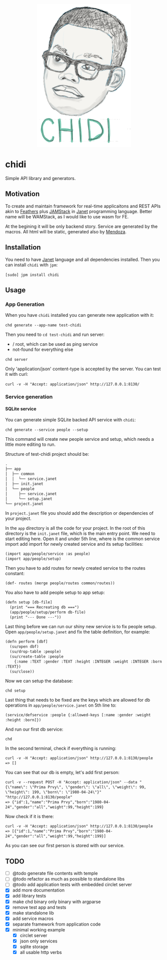<div style="width: 100%; display: flex; justify-content: center;">
  <img alt="Hi. I am Chidi, your soulmate." src="chidi.png" />
</div>

# chidi

Simple API library and generators.

## Motivation

To create and maintain framework for real-time applicaitons and REST APIs akin
to [Feathers] plus [JAMStack] in [Janet] programming language.  Better name will
be WAMStack, as I would like to use wasm for FE.

At the begining it will be only backend story. Service are generated by the
macros. All html will be static, generated also by [Mendoza].

## Installation

You need to have [Janet] language and all dependencies installed. Then you can
install `chidi` with `jpm`:

`[sudo] jpm install chidi`

## Usage

### App Generation

When you have  `chidi` installed you can generate new application with it:

`chd generate --app-name test-chidi`

Then you need to `cd test-chidi` and run server:
- / root, which can be used as ping service
- not-found for everything else

`chd server`

Only 'application/json' content-type is accepted by the server. You can test it
with curl:

`curl -v -H "Accept: application/json" http://127.0.0.1:8130/`

### Service generation

#### SQLite service

You can generate simple SQLite backed API service with `chidi`:

`chd generate --service people --setup`

This command will create new people service and setup, which needs a little
more editing to run.

Structure of test-chidi project should be:


```
.
├── app
│  ├── common
│  │  └── service.janet
│  ├── init.janet
│  └── people
│     ├── service.janet
│     └── setup.janet
└── project.janet
```

In `project.janet` file you should add the description or dependencies of your
project.

In the `app` directory is all the code for your project. In the root of this
directory is the `init.janet` file, which is the main entry point. We need to
start editing here. Open it and under 5th line, where is the common service
import add import for newly created service and its setup facilities:

```
(import app/people/service :as people)
(import app/people/setup)
```

Then you have to add routes for newly created service to the routes constant:

```
(def- routes (merge people/routes common/routes))
```

You also have to add people setup to app setup:
```
(defn setup [db-file]
  (print "=== Recreating db ===")
  (app/people/setup/perform db-file)
  (print "--- Done ---"))
```

Last thing before we can run our shiny new service is to fix people setup. Open
`app/people/setup.janet` and fix the table definition, for example:

```
(defn perform [dbf]
  (su/open dbf)
  (su/drop-table :people)
  (su/create-table :people
    {:name :TEXT :gender :TEXT :height :INTEGER :weight :INTEGER :born :TEXT})
  (su/close))
```

Now we can setup the database:

```
chd setup
```

Last thing that needs to be fixed are the keys which are allowed for db
operations in `app/people/service.janet` on 5th line to:

```
(service/defservice :people {:allowed-keys [:name :gender :weight :height :born]})
```

And run our first db service:

```
chd
```

In the second terminal, check if everything is running:

```
curl -v -H "Accept: application/json" http://127.0.0.1:8130/people
=> []
```

You can see that our db is empty, let's add first person:

```
curl -v --request POST -H "Accept: application/json" --data "{\"name\": \"Prima Prvy\", \"gender\": \"all\", \"weight\": 99, \"height\": 199, \"born\": \"1980-04-24\"}" "http://127.0.0.1:8130/people"
=> {"id":1,"name":"Prima Prvy","born":"1980-04-24","gender":"all","weight":99,"height":199}
```

Now check if it is there:

```
curl -v -H "Accept: application/json" http://127.0.0.1:8130/people
=> [{"id":1,"name":"Prima Prvy","born":"1980-04-24","gender":"all","weight":99,"height":199}]
```

As you can see our first person is stored with our service.

## TODO

- [ ] @todo generate file contents with temple
- [ ] @todo refactor as much as possible to standalone libs
- [ ] @todo add application tests with embedded circlet server
- [x] add more documentation
- [x] add library tests
- [x] make chd binary only binary with argparse
- [x] remove test app and tests
- [x] make standalone lib
- [x] add service macros
- [x] separate framework from application code
- [x] minimal working example
  - [x] circlet server
  - [x] json only services
  - [x] sqlite storage
  - [x] all usable http verbs

[Janet]: https://janet-lang.org/index.html
[Feathers]: https://feathersjs.com/
[Mendoza]: https://github.com/bakpakin/mendoza
[JAMStack]: https://jamstack.org/
